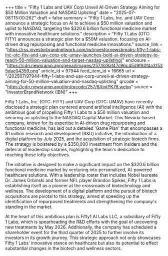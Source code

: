 +++
title = "Fifty 1 Labs and UAV Corp Unveil AI-Driven Strategy Aiming for $50 Million Valuation and NASDAQ Uplisting"
date = "2025-07-08T15:00:26Z"
draft = false
summary = "Fifty 1 Labs, Inc. and UAV Corp announce a strategic focus on AI to achieve a $50 million valuation and uplist to NASDAQ, targeting the $320.6 billion functional medicine market with innovative healthcare solutions."
description = "Fifty 1 Labs (OTC: FITY) announces a strategic plan for a $50M valuation, focusing on AI-driven drug repurposing and functional medicine innovations."
source_link = "https://rss.investorbrandnetwork.com/iw/investornewsbreaks-fifty-1-labs-inc-otc-fity-and-uav-corp-otc-umav-launches-bold-ai-driven-strategy-to-reach-50-million-valuation-and-target-nasdaq-uplisting/"
enclosure = "https://cdn.newsramp.app/genai/images/257/8/8af47c96c45d9f80f4a31535dae04359.png"
article_id = 97944
feed_item_id = 16665
url = "/202507/97944-fifty-1-labs-and-uav-corp-unveil-ai-driven-strategy-aiming-for-50-million-valuation-and-nasdaq-uplisting"
qrcode = "https://cdn.newsramp.app/ibn/qrcode/257/8/tintPK78.webp"
source = "InvestorBrandNetwork (IBN)"
+++

<p>Fifty 1 Labs, Inc. (OTC: FITY) and UAV Corp (OTC: UMAV) have recently disclosed a strategic plan centered around artificial intelligence (AI) with the ambitious goal of propelling Fifty 1 Labs to a $50 million valuation and securing an uplisting to the NASDAQ Capital Market. This Nevada-based company, known for its expertise in AI-driven drug repurposing and functional medicine, has laid out a detailed 'Game Plan' that encompasses a $1 million research and development (R&D) initiative, the introduction of a digital platform by July 2025, and the acquisition of strategic biotech firms. The strategy is bolstered by a $350,000 investment from insiders and the deferral of leadership salaries, highlighting the team's dedication to reaching these lofty objectives.</p><p>The initiative is designed to make a significant impact on the $320.6 billion functional medicine market by venturing into personalized, AI-powered healthcare solutions. With a leadership roster that includes Nobel laureate Dr. James Orbinski and former NFL player Brandon Spikes, Fifty 1 Labs is establishing itself as a pioneer at the crossroads of biotechnology and wellness. The development of a digital platform and the pursuit of biotech acquisitions are pivotal to this strategy, aimed at speeding up the identification of repurposed treatments and strengthening the company's standing in the market.</p><p>At the heart of this ambitious plan is Fifty1 AI Labs LLC, a subsidiary of Fifty 1 Labs, which is spearheading the R&D efforts with the goal of uncovering new treatments by May 2026. Additionally, the company has scheduled a shareholder event for the third quarter of 2025 to further involve its investors in its growth journey. This strategic approach not only showcases Fifty 1 Labs' innovative stance on healthcare but also its potential to effect substantial changes in the biotech and wellness sectors.</p>
